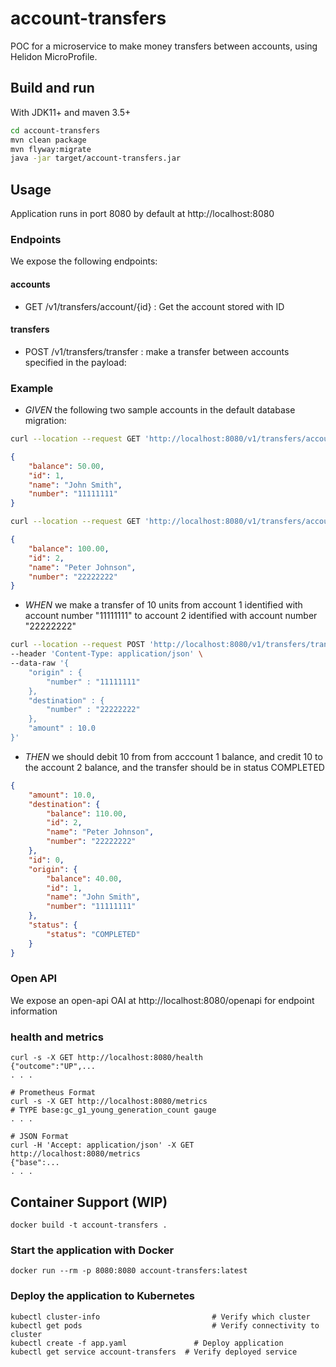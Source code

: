 # account-transfers

POC for a microservice to make money transfers between accounts, using Helidon MicroProfile.

## Build and run

With JDK11+ and maven 3.5+
```bash
cd account-transfers
mvn clean package
mvn flyway:migrate
java -jar target/account-transfers.jar
```


## Usage

Application runs in port 8080 by default at http://localhost:8080

### Endpoints

We expose the following endpoints:

#### accounts

* GET /v1/transfers/account/{id} : Get the account stored with ID


#### transfers

* POST /v1/transfers/transfer : make a transfer between accounts specified in the payload:


### Example

* *GIVEN* the following two sample accounts in the default database migration:

```bash
curl --location --request GET 'http://localhost:8080/v1/transfers/account/1'
```
```json
{
    "balance": 50.00,
    "id": 1,
    "name": "John Smith",
    "number": "11111111"
}
```
```bash
curl --location --request GET 'http://localhost:8080/v1/transfers/account/2'
```
```json
{
    "balance": 100.00,
    "id": 2,
    "name": "Peter Johnson",
    "number": "22222222"
}
```
* *WHEN* we make a transfer of 10 units from account 1 identified with account number "11111111" to account 2 identified with account number "22222222" 
```bash
curl --location --request POST 'http://localhost:8080/v1/transfers/transfer' \
--header 'Content-Type: application/json' \
--data-raw '{
	"origin" : {
		"number" : "11111111"
	},
	"destination" : {
		"number" : "22222222"
	},
	"amount" : 10.0
}'
```
* *THEN* we should debit 10 from from acccount 1 balance, and credit 10 to the account 2 balance, and the transfer should be in status COMPLETED

```json
{
    "amount": 10.0,
    "destination": {
        "balance": 110.00,
        "id": 2,
        "name": "Peter Johnson",
        "number": "22222222"
    },
    "id": 0,
    "origin": {
        "balance": 40.00,
        "id": 1,
        "name": "John Smith",
        "number": "11111111"
    },
    "status": {
        "status": "COMPLETED"
    }
}
```


### Open API
We expose an open-api OAI at http://localhost:8080/openapi for endpoint information

### health and metrics

```
curl -s -X GET http://localhost:8080/health
{"outcome":"UP",...
. . .

# Prometheus Format
curl -s -X GET http://localhost:8080/metrics
# TYPE base:gc_g1_young_generation_count gauge
. . .

# JSON Format
curl -H 'Accept: application/json' -X GET http://localhost:8080/metrics
{"base":...
. . .

```

## Container Support (WIP)

```
docker build -t account-transfers .
```

### Start the application with Docker

```
docker run --rm -p 8080:8080 account-transfers:latest
```

### Deploy the application to Kubernetes

```
kubectl cluster-info                         # Verify which cluster
kubectl get pods                             # Verify connectivity to cluster
kubectl create -f app.yaml               # Deploy application
kubectl get service account-transfers  # Verify deployed service
```


